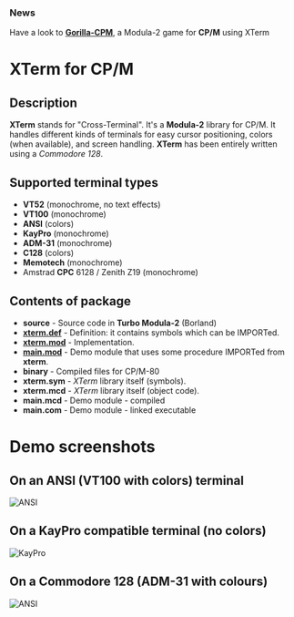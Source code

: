 ### News
Have a look to [**Gorilla-CPM**](https://github.com/sblendorio/gorilla-cpm), a Modula-2 game for **CP/M** using XTerm

# XTerm for CP/M

## Description
**XTerm** stands for "Cross-Terminal". It's a **Modula-2** library for CP/M.
It handles different kinds of terminals for easy cursor positioning, colors (when available), and screen handling. **XTerm** has been entirely written using a *Commodore 128*.

## Supported terminal types
* **VT52** (monochrome, no text effects)
* **VT100** (monochrome)
* **ANSI** (colors)
* **KayPro** (monochrome)
* **ADM-31** (monochrome)
* **C128** (colors)
* **Memotech** (monochrome)
* Amstrad **CPC** 6128 / Zenith Z19 (monochrome)

## Contents of package
- **source** - Source code in **Turbo Modula-2** (Borland)
 - [**xterm.def**](https://github.com/sblendorio/mod-xterm-cpm/blob/master/source/xterm.def) - Definition: it contains symbols which can be IMPORTed.
 - [**xterm.mod**](https://github.com/sblendorio/mod-xterm-cpm/blob/master/source/xterm.mod) - Implementation.
 - [**main.mod**](https://github.com/sblendorio/mod-xterm-cpm/blob/master/source/main.mod) - Demo module that uses some procedure IMPORTed from **xterm**.
- **binary** - Compiled files for CP/M-80
 - **xterm.sym** - *XTerm* library itself (symbols).
 - **xterm.mcd** - *XTerm* library itself (object code).
 - **main.mcd** - Demo module - compiled
 - **main.com** - Demo module - linked executable

# Demo screenshots
## On an ANSI (VT100 with colors) terminal
![ANSI](http://www.sblendorio.eu/images/xterm-ansi.png)
## On a KayPro compatible terminal (no colors)
![KayPro](http://www.sblendorio.eu/images/xterm-kaypro.png)
## On a Commodore 128 (ADM-31 with colours)
![ANSI](http://www.sblendorio.eu/images/xterm-c128.png)
